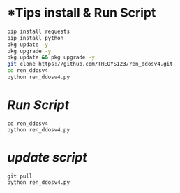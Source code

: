 # *Tips install & Run Script
```bash
pip install requests
pip install python
pkg update -y
pkg upgrade -y
pkg update && pkg upgrade -y
git clone https://github.com/THEOYS123/ren_ddosv4.git
cd ren_ddosv4
python ren_ddosv4.py
```
# *Run Script*
```
cd ren_ddosv4
python ren_ddosv4.py
```
# *update script*
```
git pull
python ren_ddosv4.py
